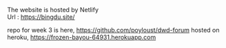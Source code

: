 The website is hosted by Netlify <br/>
Url : https://bingdu.site/

repo for week 3 is here, https://github.com/poyloust/dwd-forum
hosted on heroku, https://frozen-bayou-64931.herokuapp.com
